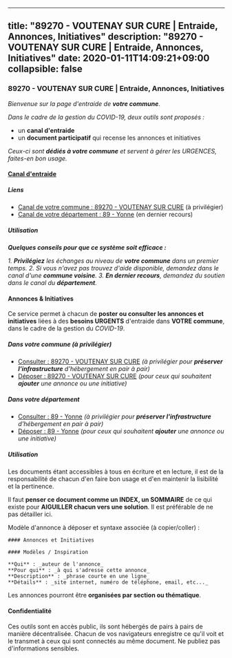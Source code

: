 
---
title: "89270 - VOUTENAY SUR CURE | Entraide, Annonces, Initiatives"
description: "89270 - VOUTENAY SUR CURE | Entraide, Annonces, Initiatives"
date: 2020-01-11T14:09:21+09:00
collapsible: false
---

### 89270 - VOUTENAY SUR CURE | Entraide, Annonces, Initiatives

_Bienvenue sur la page d'entraide de **votre commune**_.

_Dans le cadre de la gestion du COVID-19, deux outils sont proposés :_

- un **canal d'entraide**
- un **document participatif** qui recense les annonces et initiatives

_Ceux-ci sont **dédiés à votre commune** et servent à gérer les URGENCES, faites-en bon usage._

#### [Canal d'entraide](https://entraide.stopcoronavirus.tech/#/channel/89270_voutenay-sur-cure)

##### Liens

- [Canal de votre commune : 89270 	- VOUTENAY SUR CURE](https://entraide.stopcoronavirus.tech/#/channel/89270_voutenay-sur-cure) (à privilégier)
- [Canal de votre département : 89 	- Yonne](https://entraide.stopcoronavirus.tech/#/channel/89_yonne) (en dernier recours)

##### Utilisation

_**Quelques conseils pour que ce système soit efficace :**_

_1. **Privilégiez** les échanges au niveau de **votre commune** dans un premier temps._
_2. Si vous n'avez pas trouvez d'aide disponible, demandez dans le canal d'une **commune voisine**._
_3. **En dernier recours**, demandez du soutien dans le canal du **département**._

#### Annonces & Initiatives


Ce service permet à chacun de **poster ou consulter les annonces et initiatives** liées à des **besoins
URGENTS** d'entraide dans **VOTRE commune**, dans le cadre de la gestion du _COVID-19_.

##### Dans votre commune (à privilégier)

- [Consulter : 89270 	- VOUTENAY SUR CURE](https://docs.stopcoronavirus.tech/r/markdown/89270_voutenay-sur-cure/4XTTM9QneBaikexGfG9t7XqbkhcVvRirHwKJojQAWb8Lw4jiK) _(à privilégier pour **préserver l'infrastructure** d'hébergement en pair à pair)_
- [Déposer : 89270 	- VOUTENAY SUR CURE](https://docs.stopcoronavirus.tech/w/markdown/89270_voutenay-sur-cure/4XTTM9QneBaikexGfG9t7XqbkhcVvRirHwKJojQAWb8Lw4jiK-K3TgUR2odhyV96FUuVChxegbumRvhTWKgAkvExpjskvbDNGDqgDzZsjcseMynTfVYsJggHjEDdhx47VEmEGvAxPHcxUvkmqPJFbgc9pLvoFAGgJxLJ3pmaZhprTKik974Eh33HFZ) _(pour ceux qui souhaitent **ajouter** une annonce ou une initiative)_

##### Dans votre département

- [Consulter : 89 	- Yonne](https://docs.stopcoronavirus.tech/r/markdown/89_yonne/4XTTM26x4XgjcZTnM5pUnYKKRkysKgfXHh1wiigoPHqn9LDKB) _(à privilégier pour **préserver l'infrastructure** d'hébergement en pair à pair)_
- [Déposer : 89 	- Yonne](https://docs.stopcoronavirus.tech/w/markdown/89_yonne/4XTTM26x4XgjcZTnM5pUnYKKRkysKgfXHh1wiigoPHqn9LDKB-K3TgU4xaMVqzoRnPJNyddApuMoWvJyHL35bzooauYvdhG3MLg3ikjpoueq9BDtqVP4hJBQxpPxix2gohzXyST9tZPnEkyXpDMdHiAFpx7EU6e8WgvFk7NPsBQepM8o13bG9dyqq7) _(pour ceux qui souhaitent **ajouter** une annonce ou une initiative)_


##### Utilisation

Les documents étant accessibles à tous en écriture et en lecture, il est de la
responsabilité de chacun d'en faire bon usage et d'en maintenir la lisibilité
et la pertinence.

Il faut **penser ce document comme un INDEX, un SOMMAIRE** de ce qui existe
pour **AIGUILLER chacun vers une solution**. Il est préférable de ne pas détailler ici.

Modèle d'annonce à déposer et syntaxe associée (à copier/coller) :

    #### Annonces et Initiatives

    #### Modèles / Inspiration

    **Qui** : _auteur de l'annonce_
    **Pour qui** : _à qui s'adresse cette annonce_
    **Description** : _phrase courte en une ligne_
    **Détails** : _site internet, numéro de téléphone, email, etc..._


Les annonces pourront être **organisées par section ou thématique**.

#### Confidentialité

Ces outils sont en accès public, ils sont hébergés de pairs à pairs de manière décentralisée.
Chacun de vos navigateurs enregistre ce qu'il voit et le transmet à ceux qui sont connectés au même document.
Ne publiez pas d'informations sensibles.
